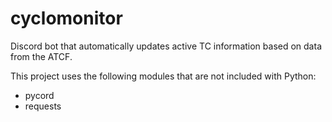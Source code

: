 # cyclomonitor
Discord bot that automatically updates active TC information based on data from the ATCF.

This project uses the following modules that are not included with Python:  
* pycord
* requests
